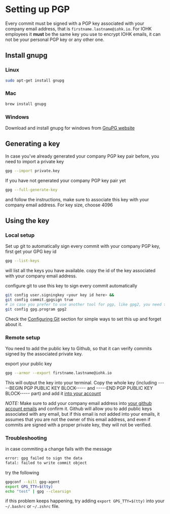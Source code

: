 # Setting up PGP

Every commit must be signed with a PGP key associated with your company email address, that is `firstname.lastname@iohk.io`. For IOHK employees it **must** be the same key you use to encrypt IOHK emails, it can not be your personal PGP key or any other one. 

## Install gnupg

### Linux
```bash
sudo apt-get install gnupg
```
### Mac
```bash
brew install gnupg
```
### Windows
Download and install gnupg for windows from [GnuPG website](https://gnupg.org/download/index.html)

## Generating a key

In case you've already generated your company PGP key pair before, you need to import a private key
```bash
gpg --import private.key
```
If you have not generated your company PGP key pair yet
```bash
gpg --full-generate-key
```
 and follow the instructions, make sure to associate this key with your company email address. For key size, choose 4096

## Using the key

### Local setup
Set up git to automatically sign every commit with your company PGP key, first get your GPG key id
```bash
gpg --list-keys
```
will list all the keys you have available. copy the id of the key associated with your company email address.

configure git to use this key to sign every commit automatically
```bash
git config user.signingkey <your key id here> && 
git config commit.gpgsign true
# in case you prefer to use another tool for pgp, like gpg2, you need to specify it here, otherwise ignore it.
git config gpg.program gpg2
```
Check the [Configuring Git](#Configuring-Git) section for simple ways to set this up and forget about it.

### Remote setup

You need to add the public key to Github, so that it can verify commits signed by the associated private key.

export your public key
```bash
gpg --armor --export firstname.lastname@iohk.io
```
This will output the key into your terminal. Copy the whole key (including -----BEGIN PGP PUBLIC KEY BLOCK----- and -----END PGP PUBLIC KEY BLOCK----- part) and add it [into your account](https://github.com/settings/keys)

*NOTE:* Make sure to add your company email address into [your github account emails](https://github.com/settings/emails) and confirm it. Github will allow you to add public keys associated with any email, but if this email is not added into your emails, it assumes that you are not the owner of this email address, and even if commits are signed with a proper private key, they will not be verified.

### Troubleshooting
in case commiting a change fails with the message
```bash
error: gpg failed to sign the data
fatal: failed to write commit object
```
try the following
```bash
gpgconf --kill gpg-agent
export GPG_TTY=$(tty)
echo "test" | gpg --clearsign
```
if this problem keeps happening, try adding `export GPG_TTY=$(tty)` into your `~/.bashrc` or `~/.zshrc` file.